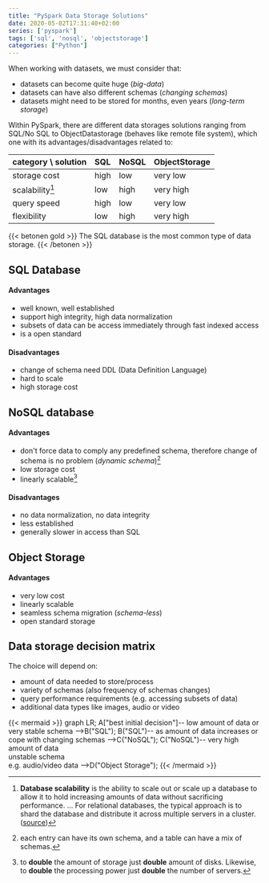 ```yaml
---
title: "PySpark Data Storage Solutions"
date: 2020-05-02T17:31:40+02:00
series: ['pyspark']
tags: ['sql', 'nosql', 'objectstorage']
categories: ["Python"]
---
```


When working with datasets, we must consider that:

- datasets can become quite huge (_big-data_)
- datasets can have also different schemas (_changing schemas_)
- datasets might need to be stored for months, even years (_long-term storage_)

Within PySpark, there are different data storages solutions ranging from SQL/No SQL to ObjectDatastorage (behaves like remote file system), which one with its advantages/disadvantages related to:

|category \ solution|SQL|NoSQL|ObjectStorage|
|:-|:-|:-|:-|
|storage cost|high|low|very low|
|scalability[^1]|low|high|very high|
|query speed|high|low|very low|
|flexibility|low|high|very high|

{{< betonen gold >}}
The SQL database is the most common type of data storage.
{{< /betonen >}}

## SQL Database
#### Advantages
- well known, well established
- support high integrity, high data normalization
- subsets of data can be access immediately through fast indexed access
- is a open standard

#### Disadvantages
- change of schema need DDL (Data Definition Language)
- hard to scale
- high storage cost 

## NoSQL database
#### Advantages
- don't force data to comply any predefined schema, therefore change of schema is no problem (_dynamic schema_)[^2]
- low storage cost
- linearly scalable[^3]

#### Disadvantages
- no data normalization, no data integrity
- less established
- generally slower in access than SQL

## Object Storage
#### Advantages
- very low cost
- linearly scalable
- seamless schema migration (_schema-less_)
- open standard storage


## Data storage decision matrix

The choice will depend on:
- amount of data needed to store/process
- variety of schemas (also frequency of schemas changes)
- query performance requirements (e.g. accessing subsets of data)
- additional data types like images, audio or video

{{< mermaid >}}
graph LR;
	A["best initial decision"]-- low amount of data or <br/>very stable schema -->B("SQL");
	B("SQL")-- as amount of data increases or<br/>cope with changing schemas -->C("NoSQL");
	C("NoSQL")-- very high amount of data<br/>unstable schema<br>e.g. audio/video data -->D("Object Storage");
{{< /mermaid >}}


[^1]: **Database scalability** is the ability to scale out or scale up a database to allow it to hold increasing amounts of data without sacrificing performance. ... For relational databases, the typical approach is to shard the database and distribute it across multiple servers in a cluster. ([source](https://www.gridgain.com/technology/overview/database-scalability))

[^2]: each entry can have its own schema, and a table can have a mix of schemas. 

[^3]: to **double** the amount of storage just **double** amount of disks. Likewise, to **double** the processing power just **double** the number of servers.
